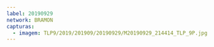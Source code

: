 ```yaml
---
label: 20190929
network: BRAMON
capturas:
  - imagem: TLP9/2019/201909/20190929/M20190929_214414_TLP_9P.jpg
---
```


